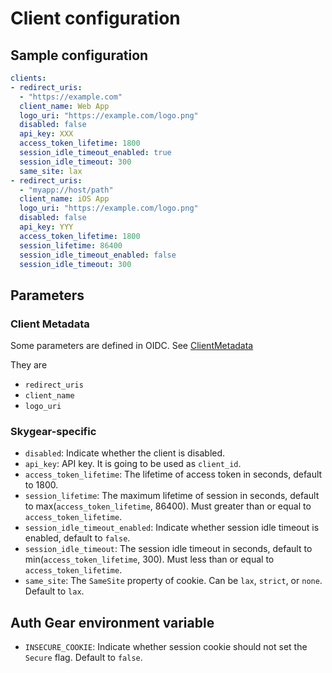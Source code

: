 # Client configuration

## Sample configuration

```yaml
clients:
- redirect_uris:
  - "https://example.com"
  client_name: Web App
  logo_uri: "https://example.com/logo.png"
  disabled: false
  api_key: XXX
  access_token_lifetime: 1800
  session_idle_timeout_enabled: true
  session_idle_timeout: 300
  same_site: lax
- redirect_uris:
  - "myapp://host/path"
  client_name: iOS App
  logo_uri: "https://example.com/logo.png"
  disabled: false
  api_key: YYY
  access_token_lifetime: 1800
  session_lifetime: 86400
  session_idle_timeout_enabled: false
  session_idle_timeout: 300
```

## Parameters

### Client Metadata

Some parameters are defined in OIDC. See [ClientMetadata](https://openid.net/specs/openid-connect-registration-1_0.html#ClientMetadata)

They are

- `redirect_uris`
- `client_name`
- `logo_uri`

### Skygear-specific

- `disabled`: Indicate whether the client is disabled.
- `api_key`: API key. It is going to be used as `client_id`.
- `access_token_lifetime`: The lifetime of access token in seconds, default to 1800.
- `session_lifetime`: The maximum lifetime of session in seconds,
                            default to max(`access_token_lifetime`, 86400).
                            Must greater than or equal to `access_token_lifetime`.
- `session_idle_timeout_enabled`: Indicate whether session idle timeout is
                                  enabled, default to `false`.
- `session_idle_timeout`: The session idle timeout in seconds,
                          default to min(`access_token_lifetime`, 300).
                          Must less than or equal to `access_token_lifetime`.
- `same_site`: The `SameSite` property of cookie. Can be `lax`, `strict`, or
               `none`. Default to `lax`.

## Auth Gear environment variable
- `INSECURE_COOKIE`: Indicate whether session cookie should not set the `Secure`
                     flag. Default to `false`.
